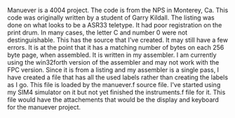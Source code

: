 Manuever is a 4004 project. The code is from the NPS in Monterey, Ca. This code was originally written by a student of
Garry Kildall. The listing was done on what looks to be a ASR33 teletype. It had poor registration on the print drum.
In many cases, the letter C and number 0 were not destinguishable. This has the source that I've created. It may still have
a few errors. It is at the point that it has a matching number of bytes on each 256 byte page, when assembled. It is
written in my assembler. I am currently using the win32forth version of the assembler and may not work with the FPC version.
Since it is from a listing and my assembler is a single pass, I have created a file that has all the used labels rather than
creating the labels as I go. This file is loaded by the manuever.f source file. 
I've started using my SIM4 simulator on it but not yet finished the instruments.f file for it. This file would have the
attachements that would be the display and keyboard for the manuever project.
